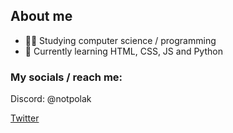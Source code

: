 ## About me
- 👨‍💻 Studying computer science / programming
- 🗿 Currently learning HTML, CSS, JS and Python

### My socials / reach me:
Discord: @notpolak

[Twitter](https://twitter.com/Polartwter)


